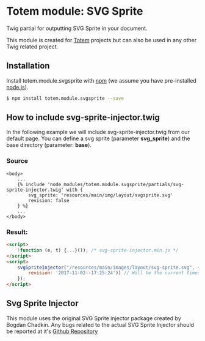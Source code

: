 # Totem module: SVG Sprite
Twig partial for outputting SVG Sprite in your document.

This module is created for [Totem](https://www.github.com/toolbarthomas/totem) projects but can also be used in any other Twig related project.

## Installation

Install totem.module.svgsprite with [npm](https://www.npmjs.com/) (we assume you have pre-installed [node.js](https://nodejs.org/)).

```bash
$ npm install totem.module.svgsprite --save
```

## How to include svg-sprite-injector.twig
In the following example we will include svg-sprite-injector.twig from our default page.
You can define a svg sprite (parameter **svg_sprite**) and the base directory (parameter: **base**).

### Source

```twig
<body>
    ...
    {% include 'node_modules/totem.module.svgsprite/partials/svg-sprite-injector.twig' with {
        svg_sprite: 'resources/main/img/layout/svgsprite.svg'
        revision: false
    } %}
    ...
</body>
```


### Result:

```html
<script>
    !function (e, t) {...}()); /* svg-sprite-injector.min.js */
</script>
<script>
    svgSpriteInjector("/resources/main/images/layout/svg-sprite.svg", {
        revision: '2017-11-02--17:25:24')) // Will be the current timestamp
    });
</script>

```

## Svg Sprite Injector
This module uses the original SVG Sprite injector package created by Bogdan Chadkin.
Any bugs related to the actual SVG Sprite Injector should be reported at it's [Github Repository](https://github.com/TrySound/svg-sprite-injector/issues)
